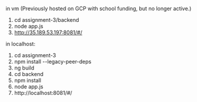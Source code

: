 <!-- @format -->

in vm (Previously hosted on GCP with school funding, but no longer active.)

1.  cd assignment-3/backend
2.  node app.js
3.  http://35.189.53.197:8081/#/

in localhost:

1.  cd assignment-3
3.  npm install --legacy-peer-deps
4.  ng build
5.  cd backend
6.  npm install
7.  node app.js
8.  http://localhost:8081/#/
